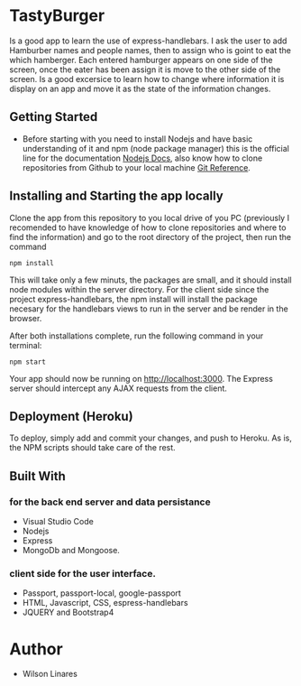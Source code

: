 # TastyBurger
Is a good app to learn the use of express-handlebars. I ask the user to add Hamburber names and people names, then to assign who is goint to eat the which hamberger. Each entered hamburger appears on one side of the screen, once the eater has been assign it is move to the other side of the screen. Is a good excersice to learn how to change where information it is display on an app and move it as the state of the information changes. 

## Getting Started
* Before starting with you need to install Nodejs and have basic understanding of it and npm (node package manager) this is the official line for the documentation [Nodejs Docs](https://nodejs.org/en/docs/), also know how to clone repositories from Github to your local machine [Git Reference](https://www.git-scm.com/docs). 


## Installing and Starting the app locally

Clone the app from this repository to you local drive of you PC (previously I recomended to have knowledge of how to clone repositories and where to find the information) and go to the root directory of the project, then run the command

```
npm install
```
This will take only a few minuts, the packages are small, and it should install node modules within the server directory. For the client side since the project express-handlebars, the npm install will install the package necesary for the handlebars views to run in the server and be render in the browser.

After both installations complete, run the following command in your terminal:

```
npm start
```

Your app should now be running on <http://localhost:3000>. The Express server should intercept any AJAX requests from the client.

## Deployment (Heroku)

To deploy, simply add and commit your changes, and push to Heroku. As is, the NPM scripts should take care of the rest.

## Built With

### for the back end server and data persistance
* Visual Studio Code
* Nodejs 
* Express 
* MongoDb and Mongoose. 

### client side for the user interface.
* Passport, passport-local, google-passport 
* HTML, Javascript, CSS, espress-handlebars
* JQUERY and Bootstrap4

# Author
* Wilson Linares 
